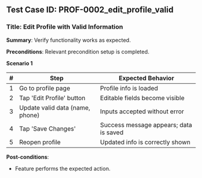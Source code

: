 ## Test Case ID: PROF-0002_edit_profile_valid
### Title: Edit Profile with Valid Information
**Summary**: Verify functionality works as expected.

**Preconditions**: Relevant precondition setup is completed.

**Scenario 1**

| # | Step                             | Expected Behavior                             |
|---|----------------------------------|-----------------------------------------------|
| 1 | Go to profile page               | Profile info is loaded                        |
| 2 | Tap 'Edit Profile' button        | Editable fields become visible                |
| 3 | Update valid data (name, phone)  | Inputs accepted without error                 |
| 4 | Tap 'Save Changes'               | Success message appears; data is saved        |
| 5 | Reopen profile                   | Updated info is correctly shown               |



**Post-conditions**:
- Feature performs the expected action.
